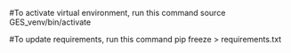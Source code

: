 #To activate virtual environment, run this command
source GES_venv/bin/activate

#To update requirements, run this command
pip freeze > requirements.txt
